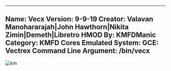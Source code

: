 -----------------------
Name: Vecx
Version: 9-9-19
Creator: Valavan Manohararajah|John Hawthorn|Nikita Zimin|Demeth|Libretro
HMOD By: KMFDManic
Category: KMFD Cores
Emulated System: GCE: Vectrex
Command Line Argument: /bin/vecx
-----------------------
![km](https://i.imgur.com/D31aUJM.png)
